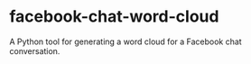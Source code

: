 # facebook-chat-word-cloud
A Python tool for generating a word cloud for a Facebook chat conversation.
